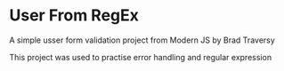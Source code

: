 # User From RegEx 

A simple usser form validation project from Modern JS by Brad Traversy

This project was used to practise error handling and regular expression